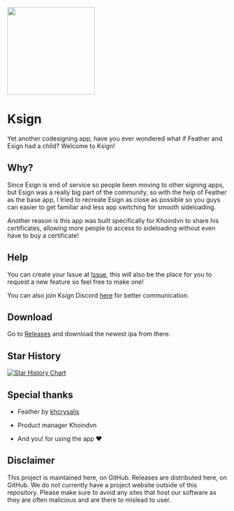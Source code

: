 
<img src="https://github.com/user-attachments/assets/986892f9-c32f-448d-a24e-ba8659203fbf" height="200">

# Ksign

Yet another codesigning app, have you ever wondered what if Feather and Esign had a child? Welcome to Ksign!

## Why?
Since Esign is end of service so people been moving to other signing apps, but Esign was a really big part of the community, so with the help of Feather as the base app, I tried to recreate Esign as close as possible so you guys can easier to get familiar and less app switching for smooth sideloading.

Another reason is this app was built specifically for Khoindvn to share his certificates, allowing more people to access to sideloading without even have to buy a certificate!

## Help
You can create your Issue at [Issue](https://github.com/Nyasami/Ksign-public/issues), this will also be the place for you to request a new feature so feel free to make one!

You can also join Ksign Discord [here](https://discord.gg/sfbZfQzVdQ) for better communication.

## Download
Go to [Releases](https://github.com/Nyasami/Ksign-public/releases) and download the newest ipa from there.

## Star History

<a href="https://www.star-history.com/#Nyasami/Ksign-public&Timeline">
 <picture>
   <source media="(prefers-color-scheme: dark)" srcset="https://api.star-history.com/svg?repos=Nyasami/Ksign-public&type=Timeline&theme=dark" />
   <source media="(prefers-color-scheme: light)" srcset="https://api.star-history.com/svg?repos=Nyasami/Ksign-public&type=Timeline" />
   <img alt="Star History Chart" src="https://api.star-history.com/svg?repos=Nyasami/Ksign-public&type=Timeline" />
 </picture>
</a>

## Special thanks
- Feather by [khcrysalis](https://github.com/khcrysalis/Feather)  

- Product manager Khoindvn

- And you! for using the app ❤️

## Disclaimer

This project is maintained here, on GitHub. Releases are distributed here, on GitHub. We do not currently have a project website outside of this repository. Please make sure to avoid any sites that host our software as they are often malicious and are there to mislead to user.
